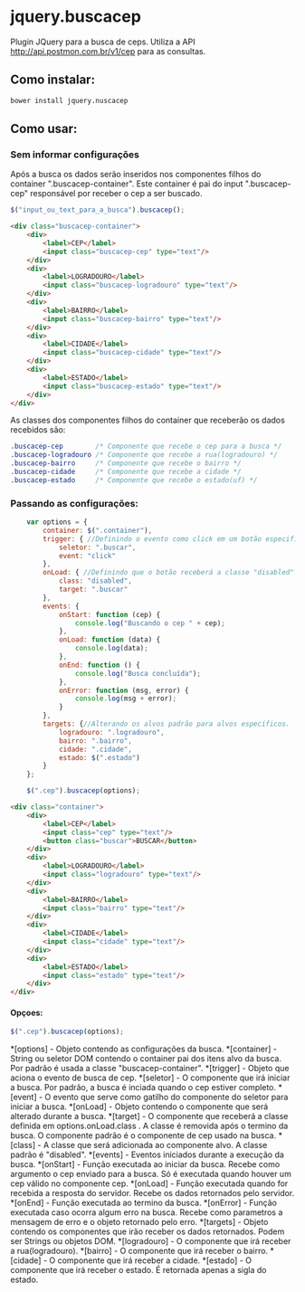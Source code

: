 # jquery.buscacep
Plugin JQuery para a busca de ceps. Utiliza a API http://api.postmon.com.br/v1/cep para as consultas.

## Como instalar:

```bash
bower install jquery.nuscacep
```

## Como usar:

### Sem informar configurações

Após a busca os dados serão inseridos nos componentes filhos do container ".buscacep-container". Este container é pai do input ".buscacep-cep" responsável por receber o cep a ser buscado.

```javascript
$("input_ou_text_para_a_busca").buscacep();
```

```html
<div class="buscacep-container">
    <div>
        <label>CEP</label>
        <input class="buscacep-cep" type="text"/>
    </div>
    <div>
        <label>LOGRADOURO</label>
        <input class="buscacep-logradouro" type="text"/>
    </div>
    <div>
        <label>BAIRRO</label>
        <input class="buscacep-bairro" type="text"/>
    </div>
    <div>
        <label>CIDADE</label>
        <input class="buscacep-cidade" type="text"/>
    </div>
    <div>
        <label>ESTADO</label>
        <input class="buscacep-estado" type="text"/>
    </div>
</div>
```

As classes dos componentes filhos do container que receberão os dados recebidos são:

```css
.buscacep-cep        /* Componente que recebe o cep para a busca */
.buscacep-logradouro /* Componente que recebe a rua(logradouro) */
.buscacep-bairro     /* Componente que recebe o bairro */
.buscacep-cidade     /* Componente que recebe a cidade */
.buscacep-estado     /* Componente que recebe o estado(uf) */
```

### Passando as configurações:

```javascript
    var options = {
        container: $(".container"),
        trigger: { //Definindo o evento como click em um botão especifico.
            seletor: ".buscar",
            event: "click"
        },
        onLoad: { //Definindo que o botão receberá a classe "disabled" durante a execução.
            class: "disabled",
            target: ".buscar"
        },
        events: {
            onStart: function (cep) {
                console.log("Buscando o cep " + cep);
            },
            onLoad: function (data) {
                console.log(data);
            },
            onEnd: function () {
                console.log("Busca concluída");
            },
            onError: function (msg, error) {
                console.log(msg + error);
            }
        },
        targets: {//Alterando os alvos padrão para alvos específicos.
            logradouro: ".logradouro",
            bairro: ".bairro",
            cidade: ".cidade",
            estado: $(".estado")
        }
    };

    $(".cep").buscacep(options);
```
```html
<div class="container">
    <div>
        <label>CEP</label>
        <input class="cep" type="text"/>
        <button class="buscar">BUSCAR</button>
    </div>
    <div>
        <label>LOGRADOURO</label>
        <input class="logradouro" type="text"/>
    </div>
    <div>
        <label>BAIRRO</label>
        <input class="bairro" type="text"/>
    </div>
    <div>
        <label>CIDADE</label>
        <input class="cidade" type="text"/>
    </div>
    <div>
        <label>ESTADO</label>
        <input class="estado" type="text"/>
    </div>
</div>
```

#### Opçoes:

```javascript
$(".cep").buscacep(options);
```
*[options] - Objeto contendo as configurações da busca.
    *[container] - String ou seletor DOM contendo o container pai dos itens alvo da busca. Por padrão é usada a classe "buscacep-container".
    *[trigger]   - Objeto que aciona o evento de busca de cep.
        *[seletor]    - O componente que irá iniciar a busca. Por padrão, a busca é inciada quando o cep estiver completo.
        *[event]      - O evento que serve como gatilho do componente do seletor para iniciar a busca.
    *[onLoad]    - Objeto contendo o componente que será alterado durante a busca.
        *[target]     - O componente que receberá a classe definida em options.onLoad.class . A classe é removida após o termino da busca. O componente padrão é o componente de cep usado na busca.
        *[class]      - A classe que será adicionada ao componente alvo. A classe padrão é "disabled".
    *[events]    - Eventos iniciados durante a execução da busca.
        *[onStart]    - Função executada ao iniciar da busca. Recebe como argumento o cep enviado para a busca. Só é executada quando houver um cep válido no componente cep.
        *[onLoad]     - Função executada quando for recebida a resposta do servidor. Recebe os dados retornados pelo servidor.
        *[onEnd]      - Função executada ao termino da busca.
        *[onError]    - Função executada caso ocorra algum erro na busca. Recebe como parametros a mensagem de erro e o objeto retornado pelo erro.
    *[targets]   - Objeto contendo os componentes que irão receber os dados retornados. Podem ser Strings ou objetos DOM.
        *[logradouro] - O componente que irá receber a rua(logradouro).
        *[bairro]     - O componente que irá receber o bairro.
        *[cidade]     - O componente que irá receber a cidade.
        *[estado]     - O componente que irá receber o estado. É retornada apenas a sigla do estado.